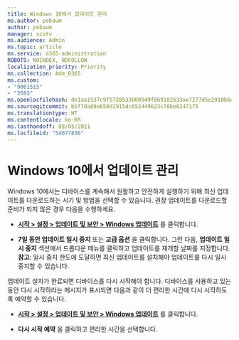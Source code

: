 ```yaml
---
title: Windows 10에서 업데이트 관리
ms.author: pebaum
author: pebaum
manager: scotv
ms.audience: Admin
ms.topic: article
ms.service: o365-administration
ROBOTS: NOINDEX, NOFOLLOW
localization_priority: Priority
ms.collection: Adm_O365
ms.custom:
- "9001515"
- "3583"
ms.openlocfilehash: de1aa1537c9f5728533000949f869182633ae7277d5e2910b6e572a10195571d
ms.sourcegitcommit: b5f7da89a650d2915dc652449623c78be6247175
ms.translationtype: HT
ms.contentlocale: ko-KR
ms.lasthandoff: 08/05/2021
ms.locfileid: "54077836"
---
```

# <a name="manage-updates-in-windows-10"></a>Windows 10에서 업데이트 관리

Windows 10에서는 디바이스를 계속해서 원활하고 안전하게 실행하기 위해 최신 업데이트를 다운로드하는 시기 및 방법을 선택할 수 있습니다. 권장 업데이트를 다운로드할 준비가 되지 않은 경우 다음을 수행하세요.

- **[시작 > 설정 > 업데이트 및 보안 > Windows 업데이트](ms-settings:windowsupdate)** 를 클릭합니다.

- **7일 동안 업데이트 일시 중지** 또는 **고급 옵션** 을 클릭합니다. 그런 다음, **업데이트 일시 중지** 섹션에서 드롭다운 메뉴를 클릭하고 업데이트를 재개할 날짜를 지정합니다. **참고**: 일시 중지 한도에 도달하면 최신 업데이트를 설치해야 업데이트를 다시 일시 중지할 수 있습니다.

업데이트 설치가 완료되면 디바이스를 다시 시작해야 합니다. 디바이스를 사용하고 있는 동안 다시 시작하라는 메시지가 표시되면 다음과 같이 더 편리한 시간에 다시 시작하도록 예약할 수 있습니다.

- **[시작 > 설정 > 업데이트 및 보안 > Windows 업데이트](ms-settings:windowsupdate)** 를 클릭합니다.

- **다시 시작 예약** 을 클릭하고 편리한 시간을 선택합니다.
